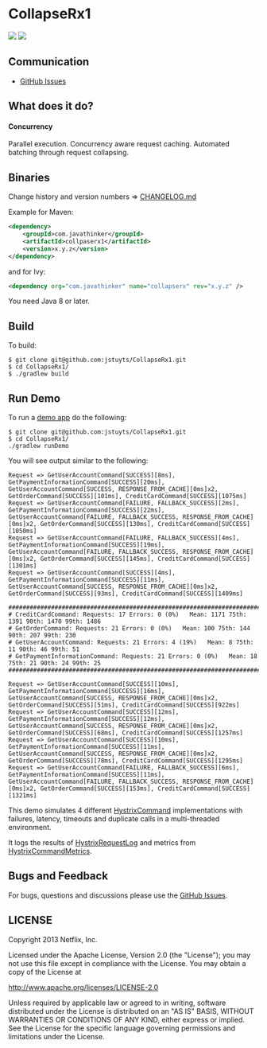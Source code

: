 # CollapseRx1

[![][travis img]][travis]
[![][license img]][license]

## Communication

- [GitHub Issues](https://github.com/jstuyts/CollapseRx1/issues)

## What does it do?

#### Concurrency

Parallel execution. Concurrency aware request caching. Automated batching through request collapsing.

## Binaries

Change history and version numbers => [CHANGELOG.md](https://github.com/jstuyts/CollapseRx1/blob/master/CHANGELOG.md)

Example for Maven:

```xml
<dependency>
    <groupId>com.javathinker</groupId>
    <artifactId>collpaserx1</artifactId>
    <version>x.y.z</version>
</dependency>
```
and for Ivy:

```xml
<dependency org="com.javathinker" name="collapserx" rev="x.y.z" />
```

You need Java 8 or later.

## Build

To build:

```
$ git clone git@github.com:jstuyts/CollapseRx1.git
$ cd CollapseRx1/
$ ./gradlew build
```

## Run Demo

To run a [demo app](https://github.com/jstuyts/CollapseRx1/tree/master/hystrix-examples/src/main/java/com/jstuyts/CollapseRx1/examples/demo/HystrixCommandDemo.java) do the following:

```
$ git clone git@github.com:jstuyts/CollapseRx1.git
$ cd CollapseRx1/
./gradlew runDemo
```

You will see output similar to the following:

```
Request => GetUserAccountCommand[SUCCESS][8ms], GetPaymentInformationCommand[SUCCESS][20ms], GetUserAccountCommand[SUCCESS, RESPONSE_FROM_CACHE][0ms]x2, GetOrderCommand[SUCCESS][101ms], CreditCardCommand[SUCCESS][1075ms]
Request => GetUserAccountCommand[FAILURE, FALLBACK_SUCCESS][2ms], GetPaymentInformationCommand[SUCCESS][22ms], GetUserAccountCommand[FAILURE, FALLBACK_SUCCESS, RESPONSE_FROM_CACHE][0ms]x2, GetOrderCommand[SUCCESS][130ms], CreditCardCommand[SUCCESS][1050ms]
Request => GetUserAccountCommand[FAILURE, FALLBACK_SUCCESS][4ms], GetPaymentInformationCommand[SUCCESS][19ms], GetUserAccountCommand[FAILURE, FALLBACK_SUCCESS, RESPONSE_FROM_CACHE][0ms]x2, GetOrderCommand[SUCCESS][145ms], CreditCardCommand[SUCCESS][1301ms]
Request => GetUserAccountCommand[SUCCESS][4ms], GetPaymentInformationCommand[SUCCESS][11ms], GetUserAccountCommand[SUCCESS, RESPONSE_FROM_CACHE][0ms]x2, GetOrderCommand[SUCCESS][93ms], CreditCardCommand[SUCCESS][1409ms]

#####################################################################################
# CreditCardCommand: Requests: 17 Errors: 0 (0%)   Mean: 1171 75th: 1391 90th: 1470 99th: 1486 
# GetOrderCommand: Requests: 21 Errors: 0 (0%)   Mean: 100 75th: 144 90th: 207 99th: 230 
# GetUserAccountCommand: Requests: 21 Errors: 4 (19%)   Mean: 8 75th: 11 90th: 46 99th: 51 
# GetPaymentInformationCommand: Requests: 21 Errors: 0 (0%)   Mean: 18 75th: 21 90th: 24 99th: 25 
#####################################################################################

Request => GetUserAccountCommand[SUCCESS][10ms], GetPaymentInformationCommand[SUCCESS][16ms], GetUserAccountCommand[SUCCESS, RESPONSE_FROM_CACHE][0ms]x2, GetOrderCommand[SUCCESS][51ms], CreditCardCommand[SUCCESS][922ms]
Request => GetUserAccountCommand[SUCCESS][12ms], GetPaymentInformationCommand[SUCCESS][12ms], GetUserAccountCommand[SUCCESS, RESPONSE_FROM_CACHE][0ms]x2, GetOrderCommand[SUCCESS][68ms], CreditCardCommand[SUCCESS][1257ms]
Request => GetUserAccountCommand[SUCCESS][10ms], GetPaymentInformationCommand[SUCCESS][11ms], GetUserAccountCommand[SUCCESS, RESPONSE_FROM_CACHE][0ms]x2, GetOrderCommand[SUCCESS][78ms], CreditCardCommand[SUCCESS][1295ms]
Request => GetUserAccountCommand[FAILURE, FALLBACK_SUCCESS][6ms], GetPaymentInformationCommand[SUCCESS][11ms], GetUserAccountCommand[FAILURE, FALLBACK_SUCCESS, RESPONSE_FROM_CACHE][0ms]x2, GetOrderCommand[SUCCESS][153ms], CreditCardCommand[SUCCESS][1321ms]
```

This demo simulates 4 different [HystrixCommand](https://github.com/jstuyts/CollapseRx1/tree/master/hystrix-core/src/main/java/com/jstuyts/CollapseRx1/HystrixCommand.java) implementations with failures, latency, timeouts and duplicate calls in a multi-threaded environment.

It logs the results of [HystrixRequestLog](https://github.com/jstuyts/CollapseRx1/tree/master/hystrix-core/src/main/java/com/jstuyts/CollapseRx1/HystrixRequestLog.java) and metrics from [HystrixCommandMetrics](https://github.com/jstuyts/CollapseRx1/tree/master/hystrix-core/src/main/java/com/jstuyts/CollapseRx1/HystrixCommandMetrics.java).


## Bugs and Feedback

For bugs, questions and discussions please use the [GitHub Issues](https://github.com/jstuyts/CollapseRx1/issues).

 
## LICENSE

Copyright 2013 Netflix, Inc.

Licensed under the Apache License, Version 2.0 (the "License");
you may not use this file except in compliance with the License.
You may obtain a copy of the License at

<http://www.apache.org/licenses/LICENSE-2.0>

Unless required by applicable law or agreed to in writing, software
distributed under the License is distributed on an "AS IS" BASIS,
WITHOUT WARRANTIES OR CONDITIONS OF ANY KIND, either express or implied.
See the License for the specific language governing permissions and
limitations under the License.


[travis]:https://travis-ci.org/jstuyts/CollapseRx1
[travis img]:https://travis-ci.org/jstuyts/CollapseRx1.svg?branch=master

[release]:https://github.com/jstuyts/CollapseRx1/releases
[release img]:https://img.shields.io/github/release/jstuyts/CollapseRx1.svg

[license]:LICENSE-2.0.txt
[license img]:https://img.shields.io/badge/License-Apache%202-blue.svg

